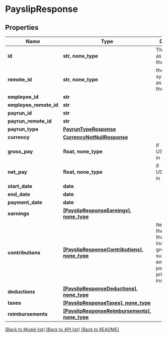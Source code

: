 # PayslipResponse


## Properties
Name | Type | Description | Notes
------------ | ------------- | ------------- | -------------
**id** | **str, none_type** | The Affix-assigned id of the payslip | 
**remote_id** | **str, none_type** | the remote system-assigned id of the payrun | 
**employee_id** | **str** |  | 
**employee_remote_id** | **str** |  | 
**payrun_id** | **str** |  | 
**payrun_remote_id** | **str** |  | 
**payrun_type** | [**PayrunTypeResponse**](PayrunTypeResponse.md) |  | 
**currency** | [**CurrencyNotNullResponse**](CurrencyNotNullResponse.md) |  | 
**gross_pay** | **float, none_type** | if USD/EUR/GBP, in cent | 
**net_pay** | **float, none_type** | if USD/EUR/GBP, in cent | 
**start_date** | **date** |  | 
**end_date** | **date** |  | 
**payment_date** | **date** |  | 
**earnings** | [**[PayslipResponseEarnings], none_type**](PayslipResponseEarnings.md) |  | 
**contributions** | [**[PayslipResponseContributions], none_type**](PayslipResponseContributions.md) | Items paid by the employer that are not included in gross pay, such as employer-paid portion of private health insurance  | 
**deductions** | [**[PayslipResponseDeductions], none_type**](PayslipResponseDeductions.md) |  | 
**taxes** | [**[PayslipResponseTaxes], none_type**](PayslipResponseTaxes.md) |  | 
**reimbursements** | [**[PayslipResponseReimbursements], none_type**](PayslipResponseReimbursements.md) |  | 

[[Back to Model list]](../README.md#documentation-for-models) [[Back to API list]](../README.md#documentation-for-api-endpoints) [[Back to README]](../README.md)


